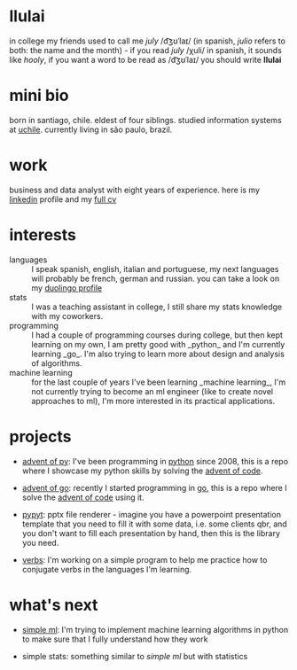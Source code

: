 # llulai
in college my friends used to call me _july_ /d͡ʒʊˈlaɪ/ (in spanish, _julio_ refers
to both: the name and the month) - if you read _july_ /χuli/ in spanish, it sounds
like _hooly_, if you want a word to be read as /d͡ʒʊˈlaɪ/ you should write **llulai**

# mini bio
born in santiago, chile. eldest of four siblings. studied information systems at
[uchile](http://www.uchile.cl/). currently living in são paulo, brazil.

# work
business and data analyst with eight years of experience.
here is my [linkedin](https://www.linkedin.com/in/llulai/) profile and my
[full cv](cv.md)

# interests
<dl>
  <dt>languages</dt>
  <dd>I speak spanish, english, italian and portuguese, my next languages will
      probably be french, german and russian. you can take a look on my
      <a href="https://www.duolingo.com/llulai">duolingo profile</a>
  </dd>
  
  <dt>stats</dt>
  <dd>
      I was a teaching assistant in college, I still share my stats knowledge
      with my coworkers.
  </dd>
  
  <dt>programming</dt>
  <dd>I had a couple of programming courses during college, but then kept
      learning on my own, I am pretty good with _python_ and I'm currently learning _go_.
      I'm also trying to learn more about design and analysis of algorithms.
  </dd>

  <dt>machine learning</dt>
  <dd>for the last couple of years I've been learning _machine learning_,
      I'm not currently trying to become an ml engineer (like to create novel approaches to ml),
      I'm more interested in its practical applications.
  </dd>
</dl>

# projects

- [advent of py](https://github.com/llulai/advent_of_py): I've been programming in
[python](https://www.python.org/)
since 2008, this is a repo where I showcase my python skills by solving the
[advent of code](https://adventofcode.com).

- [advent of go](https://github.com/llulai/advent_of_go): recently I started programming in
[go](https://golang.org/), this is a repo where I solve the
[advent of code](https://adventofcode.com) using it.

- [pypyt](https://github.com/llulai/pypyt): pptx file renderer - imagine you have a
powerpoint presentation template that you need to fill it with some data, i.e. some
clients qbr, and you don't want to fill each presentation by hand, then this is 
the library you need.

- [verbs](https://github.com/llulai/verbs): I'm working on a simple program to help me
practice how to conjugate verbs in the languages I'm learning.


# what's next

- [simple ml](https://github.com/llulai/simple_ml): I'm trying to implement machine
learning algorithms in python to make sure that I fully understand how they work

- simple stats: something similar to _simple ml_ but with statistics

